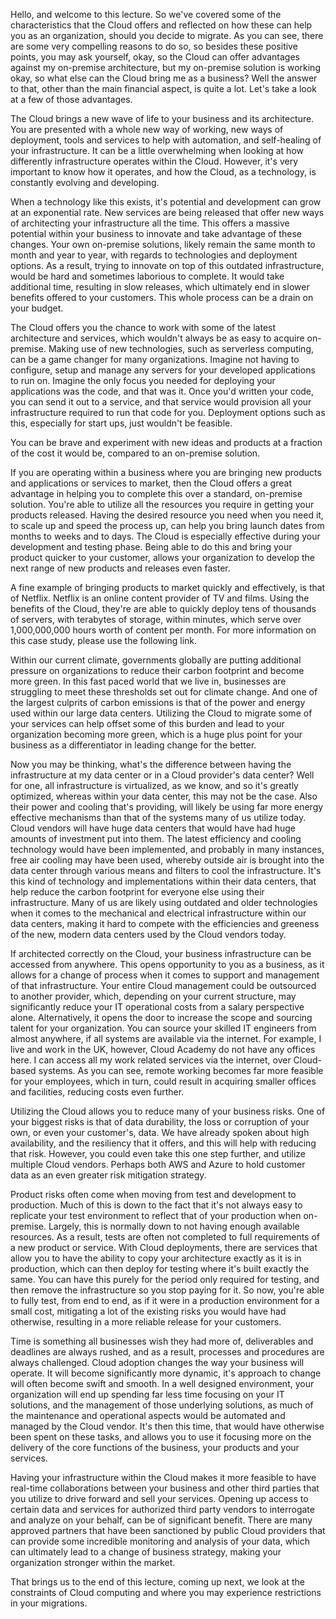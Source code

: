 Hello, and welcome to this lecture. So we've covered some of the characteristics that the Cloud offers and reflected on how these can help you as an organization, should you decide to migrate. As you can see, there are some very compelling reasons to do so, so besides these positive points, you may ask yourself, okay, so the Cloud can offer advantages against my on-premise architecture, but my on-premise solution is working okay, so what else can the Cloud bring me as a business? Well the answer to that, other than the main financial aspect, is quite a lot. Let's take a look at a few of those advantages.

The Cloud brings a new wave of life to your business and its architecture. You are presented with a whole new way of working, new ways of deployment, tools and services to help with automation, and self-healing of your infrastructure. It can be a little overwhelming when looking at how differently infrastructure operates within the Cloud. However, it's very important to know how it operates, and how the Cloud, as a technology, is constantly evolving and developing.

When a technology like this exists, it's potential and development can grow at an exponential rate. New services are being released that offer new ways of architecting your infrastructure all the time. This offers a massive potential within your business to innovate and take advantage of these changes. Your own on-premise solutions, likely remain the same month to month and year to year, with regards to technologies and deployment options. As a result, trying to innovate on top of this outdated infrastructure, would be hard and sometimes laborious to complete. It would take additional time, resulting in slow releases, which ultimately end in slower benefits offered to your customers. This whole process can be a drain on your budget.

The Cloud offers you the chance to work with some of the latest architecture and services, which wouldn't always be as easy to acquire on-premise. Making use of new technologies, such as serverless computing, can be a game changer for many organizations. Imagine not having to configure, setup and manage any servers for your developed applications to run on. Imagine the only focus you needed for deploying your applications was the code, and that was it. Once you'd written your code, you can send it out to a service, and that service would provision all your infrastructure required to run that code for you. Deployment options such as this, especially for start ups, just wouldn't be feasible.

You can be brave and experiment with new ideas and products at a fraction of the cost it would be, compared to an on-premise solution.

If you are operating within a business where you are bringing new products and applications or services to market, then the Cloud offers a great advantage in helping you to complete this over a standard, on-premise solution. You're able to utilize all the resources you require in getting your products released. Having the desired resource you need when you need it, to scale up and speed the process up, can help you bring launch dates from months to weeks and to days. The Cloud is especially effective during your development and testing phase. Being able to do this and bring your product quicker to your customer, allows your organization to develop the next range of new products and releases even faster.

A fine example of bringing products to market quickly and effectively, is that of Netflix. Netflix is an online content provider of TV and films. Using the benefits of the Cloud, they're are able to quickly deploy tens of thousands of servers, with terabytes of storage, within minutes, which serve over 1,000,000,000 hours worth of content per month. For more information on this case study, please use the following link.

Within our current climate, governments globally are putting additional pressure on organizations to reduce their carbon footprint and become more green. In this fast paced world that we live in, businesses are struggling to meet these thresholds set out for climate change. And one of the largest culprits of carbon emissions is that of the power and energy used within our large data centers. Utilizing the Cloud to migrate some of your services can help offset some of this burden and lead to your organization becoming more green, which is a huge plus point for your business as a differentiator in leading change for the better.

Now you may be thinking, what's the difference between having the infrastructure at my data center or in a Cloud provider's data center? Well for one, all infrastructure is virtualized, as we know, and so it's greatly optimized, whereas within your data center, this may not be the case. Also their power and cooling that's providing, will likely be using far more energy effective mechanisms than that of the systems many of us utilize today. Cloud vendors will have huge data centers that would have had huge amounts of investment put into them. The latest efficiency and cooling technology would have been implemented, and probably in many instances, free air cooling may have been used, whereby outside air is brought into the data center through various means and filters to cool the infrastructure. It's this kind of technology and implementations within their data centers, that help reduce the carbon footprint for everyone else using their infrastructure. Many of us are likely using outdated and older technologies when it comes to the mechanical and electrical infrastructure within our data centers, making it hard to compete with the efficiencies and greeness of the new, modern data centers used by the Cloud vendors today.

If architected correctly on the Cloud, your business infrastructure can be accessed from anywhere. This opens opportunity to you as a business, as it allows for a change of process when it comes to support and management of that infrastructure. Your entire Cloud management could be outsourced to another provider, which, depending on your current structure, may significantly reduce your IT operational costs from a salary perspective alone. Alternatively, it opens the door to increase the scope and sourcing talent for your organization. You can source your skilled IT engineers from almost anywhere, if all systems are available via the internet. For example, I live and work in the UK, however, Cloud Academy do not have any offices here. I can access all my work related services via the internet, over Cloud-based systems. As you can see, remote working becomes far more feasible for your employees, which in turn, could result in acquiring smaller offices and facilities, reducing costs even further.

Utilizing the Cloud allows you to reduce many of your business risks. One of your biggest risks is that of data durability, the loss or corruption of your own, or even your customer's, data. We have already spoken about high availability, and the resiliency that it offers, and this will help with reducing that risk. However, you could even take this one step further, and utilize multiple Cloud vendors. Perhaps both AWS and Azure to hold customer data as an even greater risk mitigation strategy.

Product risks often come when moving from test and development to production. Much of this is down to the fact that it's not always easy to replicate your test environment to reflect that of your production when on-premise. Largely, this is normally down to not having enough available resources. As a result, tests are often not completed to full requirements of a new product or service. With Cloud deployments, there are services that allow you to have the ability to copy your architecture exactly as it is in production, which can then deploy for testing where it's built exactly the same. You can have this purely for the period only required for testing, and then remove the infrastructure so you stop paying for it. So now, you're able to fully test, from end to end, as if it were in a production environment for a small cost, mitigating a lot of the existing risks you would have had otherwise, resulting in a more reliable release for your customers.

Time is something all businesses wish they had more of, deliverables and deadlines are always rushed, and as a result, processes and procedures are always challenged. Cloud adoption changes the way your business will operate. It will become significantly more dynamic, it's approach to change will often become swift and smooth. In a well designed environment, your organization will end up spending far less time focusing on your IT solutions, and the management of those underlying solutions, as much of the maintenance and operational aspects would be automated and managed by the Cloud vendor. It's then this time, that would have otherwise been spent on these tasks, and allows you to use it focusing more on the delivery of the core functions of the business, your products and your services.

Having your infrastructure within the Cloud makes it more feasible to have real-time collaborations between your business and other third parties that you utilize to drive forward and sell your services. Opening up access to certain data and services for authorized third party vendors to interrogate and analyze on your behalf, can be of significant benefit. There are many approved partners that have been sanctioned by public Cloud providers that can provide some incredible monitoring and analysis of your data, which can ultimately lead to a change of business strategy, making your organization stronger within the market.

That brings us to the end of this lecture, coming up next, we look at the constraints of Cloud computing and where you may experience restrictions in your migrations.
